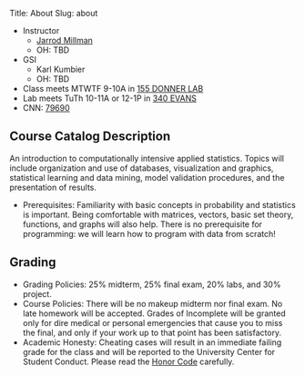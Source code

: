 Title: About
Slug: about

* Instructor
    * [Jarrod Millman](http://jarrodmillman.com)
    * OH: TBD
* GSI
    * Karl Kumbier 
    * OH: TBD
* Class meets MTWTF 9-10A in [155 DONNER LAB](https://maps.google.com/maps?q=155-donner+lab+berkeley+ca&hl=en&ll=37.8757,-122.25631&spn=0.01045,0.021136&sll=37.870775,-122.30098&sspn=0.083609,0.169086&t=h&hnear=Donner+Lab,+Berkeley,+California+94709&z=16)
* Lab meets TuTh 10-11A or 12-1P in [340 EVANS](https://maps.google.com/maps?q=340+evans+statistics+berkeley+ca&hl=en&sll=37.8757,-122.25631&sspn=0.01045,0.021136&t=h&hq=340+evans+statistics+berkeley+ca&z=16)
* CNN: [79690](http://osoc.berkeley.edu/OSOC/osoc?p_ccn=79690&p_term=SU)

## Course Catalog Description

An introduction to computationally intensive applied statistics. Topics will
include organization and use of databases, visualization and graphics,
statistical learning and data mining, model validation procedures, and the
presentation of results.

* Prerequisites: Familiarity with basic concepts in probability and statistics is important.
  Being comfortable with matrices, vectors, basic set theory, functions, and graphs will also help.
  There is no prerequisite for programming: we will learn how to program with data from scratch!

## Grading

* Grading Policies: 25% midterm, 25% final exam, 20% labs, and 30% project.
* Course Policies: There will be no makeup midterm nor final exam. No late homework will be accepted.
  Grades of Incomplete will be granted only for dire medical or personal emergencies that cause you
  to miss the final, and only if your work up to that point has been satisfactory.
* Academic Honesty: Cheating cases will result in an immediate failing grade for the class and will
  be reported to the University Center for Student Conduct. Please read the [Honor Code](http://asuc.org/honorcode/index.php) carefully.
